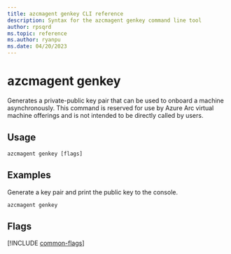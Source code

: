 ```yaml
---
title: azcmagent genkey CLI reference
description: Syntax for the azcmagent genkey command line tool
author: rpsqrd
ms.topic: reference
ms.author: ryanpu
ms.date: 04/20/2023
---
```


# azcmagent genkey

Generates a private-public key pair that can be used to onboard a machine asynchronously. This command is reserved for use by Azure Arc virtual machine offerings and is not intended to be directly called by users.

## Usage

```
azcmagent genkey [flags]
```

## Examples

Generate a key pair and print the public key to the console.

```
azcmagent genkey
```

## Flags

[!INCLUDE [common-flags](includes/azcmagent-common-flags.md)]
